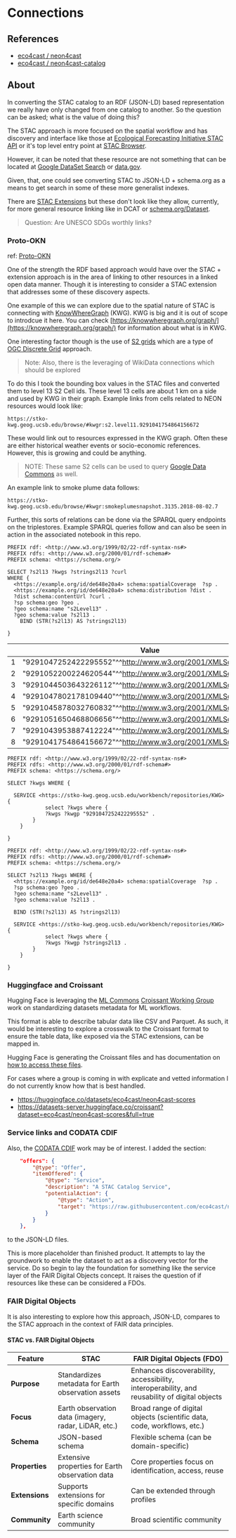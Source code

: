 # Connections

## References

* [eco4cast / neon4cast](https://github.com/eco4cast/neon4cast)
* [eco4cast / neon4cast-catalog](https://github.com/eco4cast/neon4cast-catalog)

## About

In converting the STAC catalog to an RDF (JSON-LD) based representation we really have
only changed from one catalog to another. So the question can be asked; what is the value
of doing this?

The STAC approach is more focused on the spatial workflow and has discovery and
interface like those at
[Ecological Forecasting Initiative STAC API](https://radiantearth.github.io/stac-browser/#/external/raw.githubusercontent.com/eco4cast/neon4cast-catalog/main/stac/catalog.json?.language=en) or it's top level 
entry point at [STAC Browser](https://radiantearth.github.io/stac-browser/#/).

However, it can be noted that these resource are not something that can be located 
at [Google DataSet Search](https://datasetsearch.research.google.com/search?src=0&query=NEON%20Ecological%20Forecasting%20Challenge&docid=L2cvMTF2NGh6ZzBkag%3D%3D) or
[data.gov](https://catalog.data.gov/dataset?q=NEON+Ecological+Forecasting+Challenge).

Given, that, one could see converting STAC to JSON-LD + schema.org as a means to get 
search in some of these more generalist indexes.  

There are [STAC Extensions](https://stac-extensions.github.io/ ) but these don't look
like they allow, currently, for more general resource linking like in DCAT or 
[schema.org/Dataset](https://schema.org/Dataset).  

> Question:  Are UNESCO SDGs worthly links?

### Proto-OKN

ref: [Proto-OKN](https://www.proto-okn.net/)

One of the strength the RDF based approach would have over the STAC + extension approach
is in the area of linking to other resources in a linked open data manner.  Though it
is interesting to consider a STAC extension that addresses some of these discovery 
aspects.  

One example of this we can explore due to the spatial nature of STAC is connecting 
with [KnowWhereGraph](https://knowwheregraph.org/) (KWG).  KWG is big and it is 
out of scope to introdcue it here.  You can check [https://knowwheregraph.org/graph/](https://knowwheregraph.org/graph/) for information about what is in KWG.

One interesting factor though is the use of [S2 grids](http://s2geometry.io/)  which are
a type of [OGC Discrete Grid](https://docs.ogc.org/as/20-040r3/20-040r3.html) approach.

> Note: Also, there is the leveraging of WikiData connections which should be explored

To do this I took the bounding box values in the STAC files and converted them to 
level 13 S2 Cell ids.  These level 13 cells are about 1 km on a side and used by
KWG in their graph.  Example links from cells related to NEON resources would look like: 

```
https://stko-kwg.geog.ucsb.edu/browse/#kwgr:s2.level11.9291041754864156672
```

These would link out to resources expressed in the KWG graph.  Often these are
either historical weather events or socio-economic references.  However, this is 
growing and could be anything.  

> NOTE:  These same S2 cells can be used to query [Google Data Commons](https://datacommons.org/) as well.  

An example link to smoke plume data follows:

```
https://stko-kwg.geog.ucsb.edu/browse/#kwgr:smokeplumesnapshot.3135.2018-08-02.7
```

Further, this sorts of relations can be done via the SPARQL query endpoints on the 
triplestores. Example SPARQL queries follow and can also be seen in action in the 
associated notebook in this repo.  

```sparql
PREFIX rdf: <http://www.w3.org/1999/02/22-rdf-syntax-ns#>
PREFIX rdfs: <http://www.w3.org/2000/01/rdf-schema#>
PREFIX schema: <https://schema.org/>

SELECT ?s2l13 ?kwgs ?strings2l13 ?curl
WHERE {
  <https://example.org/id/de648e20a4> schema:spatialCoverage  ?sp .
  <https://example.org/id/de648e20a4> schema:distribution ?dist .
  ?dist schema:contentUrl ?curl .
  ?sp schema:geo ?geo .
  ?geo schema:name "s2Level13" .
  ?geo schema:value ?s2l13 .  
    BIND (STR(?s2l13) AS ?strings2l13)

}    
```

|   | Value                                    |
|---|------------------------------------------|
| 1 | "9291047252422295552"^^<http://www.w3.org/2001/XMLSchema#integer> |
| 2 | "9291052200224620544"^^<http://www.w3.org/2001/XMLSchema#integer> |
| 3 | "9291044503643226112"^^<http://www.w3.org/2001/XMLSchema#integer> |
| 4 | "9291047802178109440"^^<http://www.w3.org/2001/XMLSchema#integer> |
| 5 | "9291045878032760832"^^<http://www.w3.org/2001/XMLSchema#integer> |
| 6 | "9291051650468806656"^^<http://www.w3.org/2001/XMLSchema#integer> |
| 7 | "9291043953887412224"^^<http://www.w3.org/2001/XMLSchema#integer> |
| 8 | "9291041754864156672"^^<http://www.w3.org/2001/XMLSchema#integer> |



```sparql
PREFIX rdf: <http://www.w3.org/1999/02/22-rdf-syntax-ns#>
PREFIX rdfs: <http://www.w3.org/2000/01/rdf-schema#>
PREFIX schema: <https://schema.org/>

SELECT ?kwgs WHERE {

  SERVICE <https://stko-kwg.geog.ucsb.edu/workbench/repositories/KWG> {
            select ?kwgs where {
	        ?kwgs ?kwgp "9291047252422295552" .
        }  
	}
  
}  
```

```sparql
PREFIX rdf: <http://www.w3.org/1999/02/22-rdf-syntax-ns#>
PREFIX rdfs: <http://www.w3.org/2000/01/rdf-schema#>
PREFIX schema: <https://schema.org/>

SELECT ?s2l13 ?kwgs WHERE {
  <https://example.org/id/de648e20a4> schema:spatialCoverage  ?sp .
  ?sp schema:geo ?geo .
  ?geo schema:name "s2Level13" .
  ?geo schema:value ?s2l13 .
  
  BIND (STR(?s2l13) AS ?strings2l13)
  
  SERVICE <https://stko-kwg.geog.ucsb.edu/workbench/repositories/KWG> {
            select ?kwgs where {
	        ?kwgs ?kwgp ?strings2l13 .
        }  
	}
  
}    
```

### Huggingface and Croissant

Hugging Face is leveraging the [ML Commons](https://mlcommons.org/) 
[Croissant Working Group](https://mlcommons.org/working-groups/data/croissant/) 
work on standardizing datasets metadata for ML workflows.  

This format is able to describe tabular data like CSV and Parquet.  As such, 
it would be interesting to explore a crosswalk to the Croissant format to ensure
the table data, like exposed via the STAC extensions, can be mapped in.

Hugging Face is generating the Croissant files and has documentation 
on [how to access these files](https://huggingface.co/docs/datasets-server/en/croissant).

For cases where a group is coming in with explicate and vetted information I 
do not currently know how that is best handled. 

* https://huggingface.co/datasets/eco4cast/neon4cast-scores
* https://datasets-server.huggingface.co/croissant?dataset=eco4cast/neon4cast-scores&full=true



### Service links and CODATA CDIF

Also, the [CODATA CDIF](https://codata.org/cross-domain-interoperability-framework-cdif-discovery-module-v01-draft-for-public-consultation/) work may be of interest.   I added the section:

```json
    "offers": {
        "@type": "Offer",
        "itemOffered": {
            "@type": "Service",
            "description": "A STAC Catalog Service",
            "potentialAction": {
                "@type": "Action",
                "target": "https://raw.githubusercontent.com/eco4cast/neon4cast-catalog/main/stac/catalog.json"
            }
        }
    },
```

to the JSON-LD files.  

This is more placeholder than finished product.  It attempts to lay
the groundwork to enable the dataset to act as a discovery vector for the service.
Do so begin to lay the foundation for something like the service layer of the FAIR 
Digital Objects concept.  It raises the question of if resources like these can
be considered a FDOs.  

### FAIR Digital Objects

It is also interesting to explore how this approach, JSON-LD, compares
to the STAC approach in the context of FAIR data principles.  


#### STAC vs. FAIR Digital Objects

| Feature                 | STAC                               | FAIR Digital Objects (FDO) |
|-------------------------|------------------------------------|----------------------------|
| **Purpose**              | Standardizes metadata for Earth observation assets | Enhances discoverability, accessibility, interoperability, and reusability of digital objects |
| **Focus**                | Earth observation data (imagery, radar, LiDAR, etc.) | Broad range of digital objects (scientific data, code, workflows, etc.) |
| **Schema**               | JSON-based schema                  | Flexible schema (can be domain-specific) |
| **Properties**           | Extensive properties for Earth observation data | Core properties focus on identification, access, reuse |
| **Extensions**           | Supports extensions for specific domains | Can be extended through profiles |
| **Community**            | Earth science community            | Broad scientific community   |
